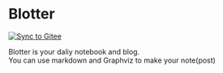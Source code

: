 # Blotter

[![Sync to Gitee](https://github.com/OhYee/blotter/workflows/Sync%20to%20Gitee/badge.svg)](https://gitee.com/OhYee/blotter)

Blotter is your daliy notebook and blog.  
You can use markdown and Graphviz to make your note(post)